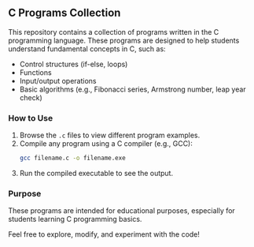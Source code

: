 
## C Programs Collection

This repository contains a collection of programs written in the C programming language. These programs are designed to help students understand fundamental concepts in C, such as:

- Control structures (if-else, loops)
- Functions
- Input/output operations
- Basic algorithms (e.g., Fibonacci series, Armstrong number, leap year check)

### How to Use

1. Browse the `.c` files to view different program examples.
2. Compile any program using a C compiler (e.g., GCC):
	```sh
	gcc filename.c -o filename.exe
	```
3. Run the compiled executable to see the output.

### Purpose

These programs are intended for educational purposes, especially for students learning C programming basics.

Feel free to explore, modify, and experiment with the code!